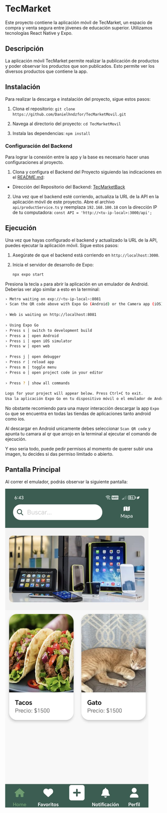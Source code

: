 # TecMarket

Este proyecto contiene la aplicación móvil de TecMarket, un espacio de compra y venta segura entre jóvenes de educación superior. Utilizamos tecnologías React Native y Expo.

## Descripción

La aplicación móvil TecMarket permite realizar la publicación de productos y poder observar los productos que son publicados. Esto permite ver los diversos productos que contiene la app.


## Instalación

Para realizar la descarga e instalación del proyecto, sigue estos pasos:

1. Clona el repositorio:
`git clone https://github.com/Danielhndzfor/TecMarketMovil.git`

2. Navega al directorio del proyecto:
`cd TecMarketMovil`

3. Instala las dependencias:
`npm install`

### Configuración del Backend

Para lograr la conexión entre la app y la base es necesario hacer unas configuraciones al proyecto.

1. Clona y configura el Backend del Proyecto siguiendo las indicaciones en el [README.md](https://github.com/Danielhndzfor/TecMarketBack.git):

* Dirección del Repositorio del Backend: [TecMarketBack](https://github.com/Danielhndzfor/TecMarketBack.git)

2. Una vez que el backend esté corriendo, actualiza la URL de la API en la aplicación móvil de este proyecto. Abre el archivo `api/productService.ts` y reemplaza `192.168.100.18` con la dirección IP de tu computadora:
`const API = 'http://<tu-ip-local>:3000/api';`

## Ejecución

Una vez que hayas configurado el backend y actualizado la URL de la API, puedes ejecutar la aplicación móvil. Sigue estos pasos:

1. Asegúrate de que el backend está corriendo en `http://localhost:3000`.

2. Inicia el servidor de desarrollo de Expo:
    ```bash
    npx expo start
    ```

Presiona la tecla `a` para abrir la aplicación en un emulador de Android. Deberías ver algo similar a esto en la terminal:

```bash
› Metro waiting on exp://<tu-ip-local>:8081
› Scan the QR code above with Expo Go (Android) or the Camera app (iOS)

› Web is waiting on http://localhost:8081

› Using Expo Go
› Press s │ switch to development build
› Press a │ open Android
› Press i │ open iOS simulator
› Press w │ open web

› Press j │ open debugger
› Press r │ reload app
› Press m │ toggle menu
› Press o │ open project code in your editor

› Press ? │ show all commands

Logs for your project will appear below. Press Ctrl+C to exit.
Usa la aplicación Expo Go en tu dispositivo móvil o el emulador de Android para escanear el código QR que aparece en la terminal o en el navegador.
```

No obstante recomiendo para una mayor interacción descargar la app `Expo Go` que se encuentra en todas las tiendas de aplicaciones tanto android como ios.

Al descargar en Android unicamente debes seleccionar `Scan QR code` y apunta tu camara al qr que arrojo en la terminal al ejecutar el comando de ejecución.

Y eso seria todo, puede pedir permisos al momento de querer subir una imagen, tu decides si das permiso limitado o abierto.

## Pantalla Principal

Al correr el emulador, podrás observar la siguiente pantalla:

![imagen de pantalla principal](/assets/images/PantallaP.jpeg)

